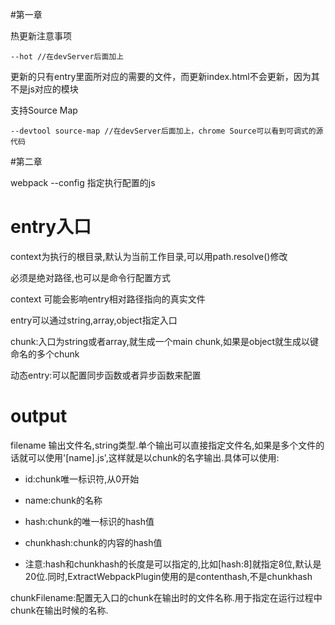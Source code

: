 #第一章

热更新注意事项
```
--hot //在devServer后面加上
```
更新的只有entry里面所对应的需要的文件，而更新index.html不会更新，因为其不是js对应的模块

支持Source Map

```
--devtool source-map //在devServer后面加上，chrome Source可以看到可调式的源代码
```
#第二章

webpack --config 指定执行配置的js

entry入口
===
context为执行的根目录,默认为当前工作目录,可以用path.resolve()修改

必须是绝对路径,也可以是命令行配置方式

context 可能会影响entry相对路径指向的真实文件

entry可以通过string,array,object指定入口

chunk:入口为string或者array,就生成一个main chunk,如果是object就生成以键命名的多个chunk

动态entry:可以配置同步函数或者异步函数来配置

output
===
filename 输出文件名,string类型.单个输出可以直接指定文件名,如果是多个文件的话就可以使用'[name].js',这样就是以chunk的名字输出.具体可以使用:

- id:chunk唯一标识符,从0开始

- name:chunk的名称

- hash:chunk的唯一标识的hash值

- chunkhash:chunk的内容的hash值

- 注意:hash和chunkhash的长度是可以指定的,比如[hash:8]就指定8位,默认是20位.同时,ExtractWebpackPlugin使用的是contenthash,不是chunkhash

chunkFilename:配置无入口的chunk在输出时的文件名称.用于指定在运行过程中chunk在输出时候的名称.
